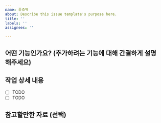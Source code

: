 ```yaml
---
name: 졸축위
about: Describe this issue template's purpose here.
title: ''
labels: ''
assignees: ''

---
```


<!-- 제목은 "[Feat] : 로그인 기능 추가" 와 같이 작성해주세요. -->

## 어떤 기능인가요? (추가하려는 기능에 대해 간결하게 설명해주세요)

## 작업 상세 내용
- [ ] TODO
- [ ] TODO

## 참고할만한 자료 (선택)
